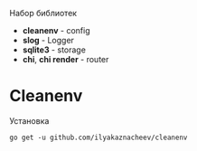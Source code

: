 Набор библиотек
- __cleanenv__ - config
- __slog__ - Logger
- __sqlite3__ - storage
- __chi__, __chi render__ - router

# Cleanenv
Установка
```
go get -u github.com/ilyakaznacheev/cleanenv
```